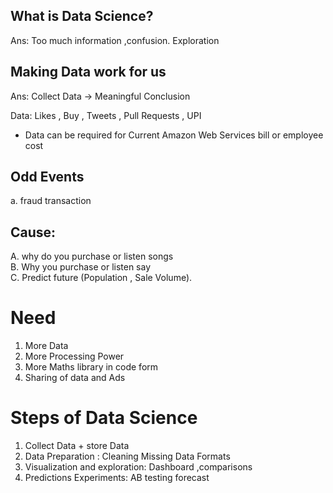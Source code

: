 ## What is Data Science?

Ans: Too much information ,confusion.
Exploration

## Making Data work for us

Ans: Collect Data -> Meaningful Conclusion

Data: Likes , Buy , Tweets , Pull Requests , UPI

- Data can be required for Current Amazon Web Services bill or employee cost

## Odd Events

a. fraud transaction

## Cause:

A. why do you purchase or listen songs <br />
B. Why you purchase or listen say <br/>
C. Predict future (Population , Sale Volume).

# Need

1. More Data
2. More Processing Power
3. More Maths library in code form
4. Sharing of data and Ads

# Steps of Data Science

1. Collect Data + store Data
2. Data Preparation : Cleaning Missing Data Formats
3. Visualization and exploration: Dashboard ,comparisons
4. Predictions Experiments: AB testing forecast
